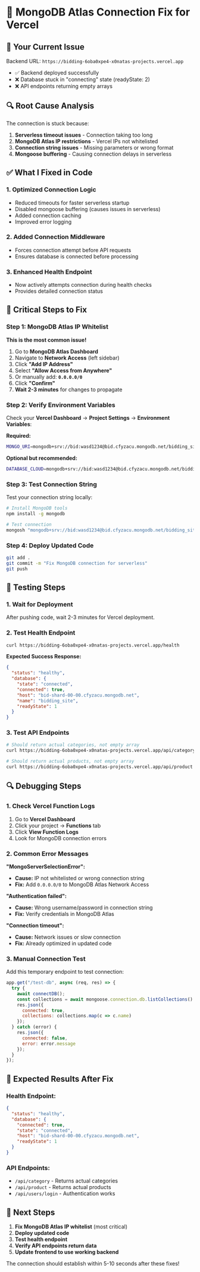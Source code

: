 # 🔧 MongoDB Atlas Connection Fix for Vercel

## 🎯 **Your Current Issue**

Backend URL: `https://bidding-6oba0xpe4-x0natas-projects.vercel.app`
- ✅ Backend deployed successfully
- ❌ Database stuck in "connecting" state (readyState: 2)
- ❌ API endpoints returning empty arrays

## 🔍 **Root Cause Analysis**

The connection is stuck because:
1. **Serverless timeout issues** - Connection taking too long
2. **MongoDB Atlas IP restrictions** - Vercel IPs not whitelisted
3. **Connection string issues** - Missing parameters or wrong format
4. **Mongoose buffering** - Causing connection delays in serverless

## ✅ **What I Fixed in Code**

### **1. Optimized Connection Logic**
- Reduced timeouts for faster serverless startup
- Disabled mongoose buffering (causes issues in serverless)
- Added connection caching
- Improved error logging

### **2. Added Connection Middleware**
- Forces connection attempt before API requests
- Ensures database is connected before processing

### **3. Enhanced Health Endpoint**
- Now actively attempts connection during health checks
- Provides detailed connection status

## 🚨 **Critical Steps to Fix**

### **Step 1: MongoDB Atlas IP Whitelist**
**This is the most common issue!**

1. Go to **MongoDB Atlas Dashboard**
2. Navigate to **Network Access** (left sidebar)
3. Click **"Add IP Address"**
4. Select **"Allow Access from Anywhere"** 
5. Or manually add: **`0.0.0.0/0`**
6. Click **"Confirm"**
7. **Wait 2-3 minutes** for changes to propagate

### **Step 2: Verify Environment Variables**
Check your **Vercel Dashboard** → **Project Settings** → **Environment Variables**:

**Required:**
```bash
MONGO_URI=mongodb+srv://bid:wasd1234@bid.cfyzacu.mongodb.net/bidding_site?retryWrites=true&w=majority&appName=bid
```

**Optional but recommended:**
```bash
DATABASE_CLOUD=mongodb+srv://bid:wasd1234@bid.cfyzacu.mongodb.net/bidding_site?retryWrites=true&w=majority&appName=bid
```

### **Step 3: Test Connection String**
Test your connection string locally:
```bash
# Install MongoDB tools
npm install -g mongodb

# Test connection
mongosh "mongodb+srv://bid:wasd1234@bid.cfyzacu.mongodb.net/bidding_site"
```

### **Step 4: Deploy Updated Code**
```bash
git add .
git commit -m "Fix MongoDB connection for serverless"
git push
```

## 🧪 **Testing Steps**

### **1. Wait for Deployment**
After pushing code, wait 2-3 minutes for Vercel deployment.

### **2. Test Health Endpoint**
```bash
curl https://bidding-6oba0xpe4-x0natas-projects.vercel.app/health
```

**Expected Success Response:**
```json
{
  "status": "healthy",
  "database": {
    "state": "connected",
    "connected": true,
    "host": "bid-shard-00-00.cfyzacu.mongodb.net",
    "name": "bidding_site",
    "readyState": 1
  }
}
```

### **3. Test API Endpoints**
```bash
# Should return actual categories, not empty array
curl https://bidding-6oba0xpe4-x0natas-projects.vercel.app/api/category

# Should return actual products, not empty array  
curl https://bidding-6oba0xpe4-x0natas-projects.vercel.app/api/product
```

## 🔍 **Debugging Steps**

### **1. Check Vercel Function Logs**
1. Go to **Vercel Dashboard**
2. Click your project → **Functions** tab
3. Click **View Function Logs**
4. Look for MongoDB connection errors

### **2. Common Error Messages**

**"MongoServerSelectionError":**
- **Cause:** IP not whitelisted or wrong connection string
- **Fix:** Add `0.0.0.0/0` to MongoDB Atlas Network Access

**"Authentication failed":**
- **Cause:** Wrong username/password in connection string
- **Fix:** Verify credentials in MongoDB Atlas

**"Connection timeout":**
- **Cause:** Network issues or slow connection
- **Fix:** Already optimized in updated code

### **3. Manual Connection Test**
Add this temporary endpoint to test connection:
```javascript
app.get("/test-db", async (req, res) => {
  try {
    await connectDB();
    const collections = await mongoose.connection.db.listCollections().toArray();
    res.json({
      connected: true,
      collections: collections.map(c => c.name)
    });
  } catch (error) {
    res.json({
      connected: false,
      error: error.message
    });
  }
});
```

## 🎯 **Expected Results After Fix**

### **Health Endpoint:**
```json
{
  "status": "healthy",
  "database": {
    "connected": true,
    "state": "connected",
    "host": "bid-shard-00-00.cfyzacu.mongodb.net",
    "readyState": 1
  }
}
```

### **API Endpoints:**
- `/api/category` - Returns actual categories
- `/api/product` - Returns actual products
- `/api/users/login` - Authentication works

## 🚀 **Next Steps**

1. **Fix MongoDB Atlas IP whitelist** (most critical)
2. **Deploy updated code**
3. **Test health endpoint**
4. **Verify API endpoints return data**
5. **Update frontend to use working backend**

The connection should establish within 5-10 seconds after these fixes!
